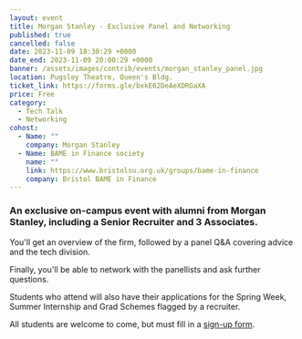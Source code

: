 ```yaml
---
layout: event
title: Morgan Stanley - Exclusive Panel and Networking
published: true
cancelled: false
date: 2023-11-09 18:30:29 +0000
date_end: 2023-11-09 20:00:29 +0000
banner: /assets/images/contrib/events/morgan_stanley_panel.jpg
location: Pugsley Theatre, Queen's Bldg.
ticket_link: https://forms.gle/bxkE62DeAeXDRGaXA
price: Free
category:
  - Tech Talk
  - Networking
cohost:
  - Name: ""
    company: Morgan Stanley
  - Name: BAME in Finance society
    name: ""
    link: https://www.bristolsu.org.uk/groups/bame-in-finance
    company: Bristol BAME in Finance
---
```

### An exclusive on-campus event with alumni from Morgan Stanley, including a Senior Recruiter and 3 Associates.

You'll get an overview of the firm, followed by a panel Q&A covering advice and the tech division.

Finally, you'll be able to network with the panellists and ask further questions.

Students who attend will also have their applications for the Spring Week, Summer Internship and Grad Schemes flagged by a recruiter.

All students are welcome to come, but must fill in a [sign-up form](https://forms.gle/bxkE62DeAeXDRGaXA).
